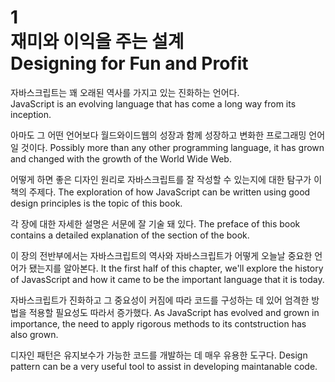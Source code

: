 # 1  <br>재미와 이익을 주는 설계 <br>Designing for Fun and Profit

자바스크립트는 꽤 오래된 역사를 가지고 있는 진화하는 언어다.  
JavaScript is an evolving language that has come a long way from its inception. 
 
아마도 그 어떤 언어보다 월드와이드웹의 성장과 함께 성장하고 변화한 프로그래밍 언어일 것이다. 
Possibly more than any other programming language, it has grown and changed with the growth of the World Wide Web. 
 
어떻게 하면 좋은 디자인 원리로 자바스크립트를 잘 작성할 수 있는지에 대한 탐구가 이 책의 주제다. 
The exploration of how JavaScript can be written using good design principles is the topic of this book. 
 
각 장에 대한 자세한 설명은 서문에 잘 기술 돼 있다. 
The preface of this book contains a detailed explanation of the section of the book. 
 
 
이 장의 전반부에서는 자바스크립트의 역사와 자바스크립트가 어떻게 오늘날 중요한 언어가 됐는지를 알아본다. 
It the first half of this chapter, we'll explore the history of JavasScript and how it came to be the important language that it is today. 
 
자바스크립트가 진화하고 그 중요성이 커짐에 따라 코드를 구성하는 데 있어 엄격한 방법을 적용할 필요성도 따라서 증가했다. 
As JavaScript has evolved and grown in importance, the need to apply rigorous methods to its contstruction has also grown. 
 
디자인 패턴은 유지보수가 가능한 코드를 개발하는 데 매우 유용한 도구다. 
Design pattern can be a very useful tool to assist in developing maintanable code. 
 
